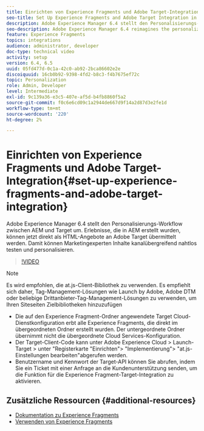 ```yaml
---
title: Einrichten von Experience Fragments und Adobe Target-Integration in AEM
seo-title: Set Up Experience Fragments and Adobe Target Integration in AEM
description: Adobe Experience Manager 6.4 stellt den Personalisierungs-Workflow zwischen AEM und Target um. Erlebnisse, die in AEM erstellt wurden, können jetzt direkt als HTML-Angebote an Adobe Target übermittelt werden. Damit können Marketingexperten Inhalte kanalübergreifend nahtlos testen und personalisieren.
seo-description: Adobe Experience Manager 6.4 reimagines the personalization workflow between AEM and Target. Experiences created within AEM can now be delivered directly to Adobe Target as HTML Offers. It allows Marketers to seamlessly test and personalize content across different channels.
feature: Experience Fragments
topics: integrations
audience: administrator, developer
doc-type: technical video
activity: setup
version: 6.4, 6.5
uuid: 05fd477d-0c1a-42c0-ab92-2bca86602e2e
discoiquuid: 16cb0b92-9398-4fd2-b8c3-f4b7675ef72c
topic: Personalization
role: Admin, Developer
level: Intermediate
exl-id: 9c139a36-e3c5-407e-af5d-b4fb8860f5a2
source-git-commit: f0c6e6cd09c1a2944de667d9f14a2d87d3e2fe1d
workflow-type: tm+mt
source-wordcount: '220'
ht-degree: 2%

---
```


# Einrichten von Experience Fragments und Adobe Target-Integration{#set-up-experience-fragments-and-adobe-target-integration}

Adobe Experience Manager 6.4 stellt den Personalisierungs-Workflow zwischen AEM und Target um. Erlebnisse, die in AEM erstellt wurden, können jetzt direkt als HTML-Angebote an Adobe Target übermittelt werden. Damit können Marketingexperten Inhalte kanalübergreifend nahtlos testen und personalisieren.

>[!VIDEO](https://video.tv.adobe.com/v/22380/?quality=9&learn=on)

>[!NOTE]
>
>Es wird empfohlen, die at.js-Client-Bibliothek zu verwenden. Es empfiehlt sich daher, Tag-Management-Lösungen wie Launch by Adobe, Adobe DTM oder beliebige Drittanbieter-Tag-Management-Lösungen zu verwenden, um Ihren Siteseiten Zielbibliotheken hinzuzufügen

* Die auf den Experience Fragment-Ordner angewendete Target Cloud-Dienstkonfiguration erbt alle Experience Fragments, die direkt im übergeordneten Ordner erstellt wurden. Der untergeordnete Ordner übernimmt nicht die übergeordnete Cloud Services-Konfiguration.
* Der Target-Client-Code kann unter Adobe Experience Cloud > Launch-Target > unter &quot;Registerkarte &quot;Einrichten&quot;> &quot;Implementierung&quot;> &quot;at.js-Einstellungen bearbeiten&quot;abgerufen werden.
* Benutzername und Kennwort der Target-API können Sie abrufen, indem Sie ein Ticket mit einer Anfrage an die Kundenunterstützung senden, um die Funktion für die Experience Fragment-Target-Integration zu aktivieren.

## Zusätzliche Ressourcen {#additional-resources}

* [Dokumentation zu Experience Fragments](https://helpx.adobe.com/experience-manager/6-5/sites/authoring/using/experience-fragments.html)
* [Verwenden von Experience Fragments](/help/sites/experience-fragments/experience-fragments-feature-video-use.md)
